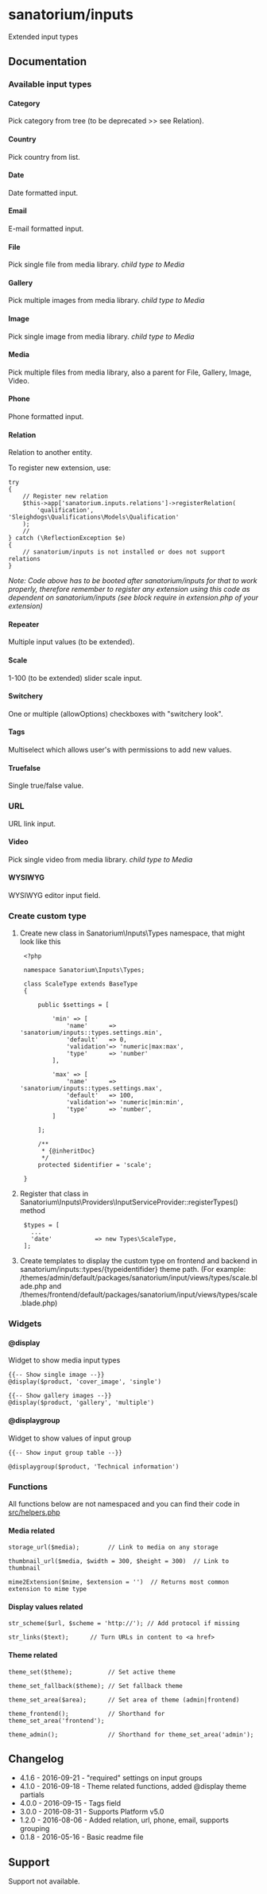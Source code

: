 # sanatorium/inputs

Extended input types

## Documentation

### Available input types

#### Category

Pick category from tree (to be deprecated >> see Relation).

#### Country

Pick country from list.

#### Date

Date formatted input.

#### Email

E-mail formatted input.

#### File

Pick single file from media library.
*child type to Media*

#### Gallery

Pick multiple images from media library.
*child type to Media*

#### Image

Pick single image from media library.
*child type to Media*

#### Media

Pick multiple files from media library, also a parent for File, Gallery, Image, Video.

#### Phone

Phone formatted input.

#### Relation

Relation to another entity.

To register new extension, use:

    try
    {
        // Register new relation
        $this->app['sanatorium.inputs.relations']->registerRelation(
            'qualification', 'Sleighdogs\Qualifications\Models\Qualification'
        );
        //
    } catch (\ReflectionException $e)
    {
        // sanatorium/inputs is not installed or does not support relations
    }

*Note: Code above has to be booted after sanatorium/inputs for that to work properly, therefore remember to register any extension using this code as dependent on sanatorium/inputs (see block require in extension.php of your extension)*

#### Repeater

Multiple input values (to be extended).

#### Scale

1-100 (to be extended) slider scale input.

#### Switchery

One or multiple (allowOptions) checkboxes with "switchery look".

#### Tags

Multiselect which allows user's with permissions to add new values.

#### Truefalse

Single true/false value.

### URL

URL link input.

#### Video

Pick single video from media library.
*child type to Media*

#### WYSIWYG

WYSIWYG editor input field.

### Create custom type

1. Create new class in Sanatorium\Inputs\Types namespace, that might look like this

        <?php

        namespace Sanatorium\Inputs\Types;

        class ScaleType extends BaseType
        {
        
            public $settings = [
        
                'min' => [
                    'name'      => 'sanatorium/inputs::types.settings.min',
                    'default'   => 0,
                    'validation'=> 'numeric|max:max',
                    'type'      => 'number'
                ],
        
                'max' => [
                    'name'      => 'sanatorium/inputs::types.settings.max',
                    'default'   => 100,
                    'validation'=> 'numeric|min:min',
                    'type'      => 'number',
                ]
        
            ];
            
            /**
             * {@inheritDoc}
             */
            protected $identifier = 'scale';

        }

2. Register that class in Sanatorium\Inputs\Providers\InputServiceProvider::registerTypes() method

        $types = [
          ...
          'date'		 	=> new Types\ScaleType,
        ];

3. Create templates to display the custom type on frontend and backend in sanatorium/inputs::types/{typeidentifider} theme path. (For example: /themes/admin/default/packages/sanatorium/input/views/types/scale.blade.php and /themes/frontend/default/packages/sanatorium/input/views/types/scale.blade.php)

### Widgets

#### @display

Widget to show media input types

    {{-- Show single image --}}
    @display($product, 'cover_image', 'single')

    {{-- Show gallery images --}}
    @display($product, 'gallery', 'multiple')

#### @displaygroup

Widget to show values of input group

    {{-- Show input group table --}}
  
    @displaygroup($product, 'Technical information')

### Functions

All functions below are not namespaced and you can find their code in [src/helpers.php](src/helpers.php)

#### Media related

    storage_url($media);        // Link to media on any storage
    
    thumbnail_url($media, $width = 300, $height = 300)  // Link to thumbnail
    
    mime2Extension($mime, $extension = '')  // Returns most common extension to mime type

#### Display values related

    str_scheme($url, $scheme = 'http://'); // Add protocol if missing

    str_links($text);      // Turn URLs in content to <a href>

#### Theme related

    theme_set($theme);          // Set active theme
    
    theme_set_fallback($theme); // Set fallback theme
    
    theme_set_area($area);      // Set area of theme (admin|frontend)
    
    theme_frontend();           // Shorthand for theme_set_area('frontend');
    
    theme_admin();              // Shorthand for theme_set_area('admin');

## Changelog

- 4.1.6 - 2016-09-21 - "required" settings on input groups
- 4.1.0 - 2016-09-18 - Theme related functions, added @display theme partials
- 4.0.0 - 2016-09-15 - Tags field
- 3.0.0 - 2016-08-31 - Supports Platform v5.0
- 1.2.0 - 2016-08-06 - Added relation, url, phone, email, supports grouping
- 0.1.8 - 2016-05-16 - Basic readme file

## Support

Support not available.